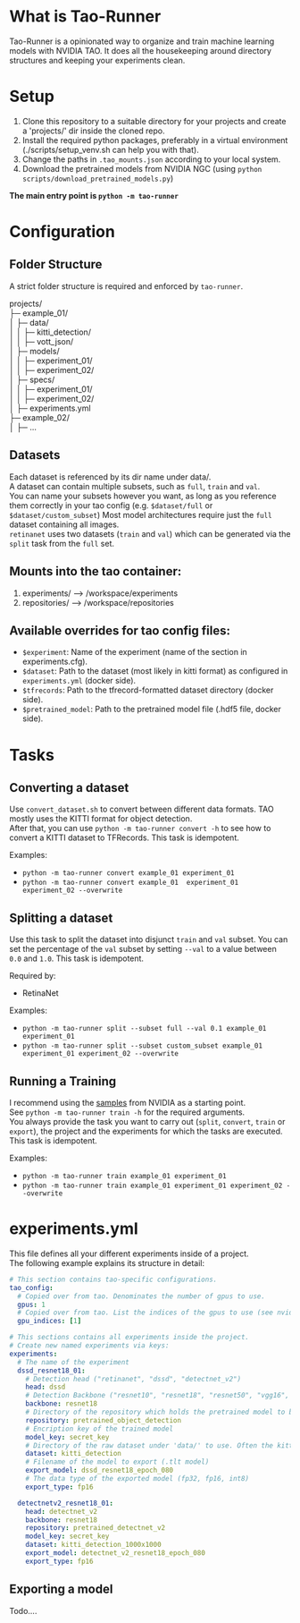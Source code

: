 # What is Tao-Runner
Tao-Runner is a opinionated way to organize and train machine learning models with NVIDIA TAO. It does all the housekeeping around directory structures and keeping your experiments clean.

# Setup
  1. Clone this repository to a suitable directory for your projects and create a 'projects/' dir inside the cloned repo.
  2. Install the required python packages, preferably in a virtual environment (./scripts/setup_venv.sh can help you with that).  
  3. Change the paths in `.tao_mounts.json` according to your local system.
  4. Download the pretrained models from NVIDIA NGC (using `python scripts/download_pretrained_models.py`)

**The main entry point is `python -m tao-runner`**

# Configuration

## Folder Structure
A strict folder structure is required and enforced by `tao-runner`.

projects/  
├─ example_01/  
│  ├─ data/  
│  │  ├─ kitti_detection/  
│  │  ├─ vott_json/  
│  ├─ models/  
│  │  ├─ experiment_01/  
│  │  ├─ experiment_02/  
│  ├─ specs/  
│  │  ├─ experiment_01/  
│  │  ├─ experiment_02/  
│  ├─ experiments.yml  
├─ example_02/  
│  ├─ ...

## Datasets
Each dataset is referenced by its dir name under data/.  
A dataset can contain multiple subsets, such as `full`, `train` and `val`.  
You can name your subsets however you want, as long as you reference them correctly in your tao config (e.g. `$dataset/full` or `$dataset/custom_subset`)
Most model architectures require just the `full` dataset containing all images.  
`retinanet` uses two datasets (`train` and `val`) which can be generated via the `split` task from the `full` set.

## Mounts into the tao container:
 1. experiments/ --> /workspace/experiments
 2. repositories/ --> /workspace/repositories

## Available overrides for tao config files:
 - `$experiment`: Name of the experiment (name of the section in experiments.cfg).
 - `$dataset`: Path to the dataset (most likely in kitti format) as configured in `experiments.yml` (docker side).
 - `$tfrecords`: Path to the tfrecord-formatted dataset directory (docker side).
 - `$pretrained_model`: Path to the pretrained model file (.hdf5 file, docker side).


# Tasks
## Converting a dataset
Use `convert_dataset.sh` to convert between different data formats.
TAO mostly uses the KITTI format for object detection.  
After that, you can use `python -m tao-runner convert -h` to see how to convert a KITTI dataset to TFRecords.
This task is idempotent.

Examples:  
- `python -m tao-runner convert example_01 experiment_01`  
- `python -m tao-runner convert example_01  experiment_01 experiment_02 --overwrite`

## Splitting a dataset
Use this task to split the dataset into disjunct `train` and `val` subset.
You can set the percentage of the `val` subset by setting `--val` to a value between `0.0` and `1.0`.
This task is idempotent.

Required by:
- RetinaNet

Examples:  
- `python -m tao-runner split --subset full --val 0.1 example_01 experiment_01`
- `python -m tao-runner split --subset custom_subset example_01 experiment_01 experiment_02 --overwrite`


## Running a Training
I recommend using the [samples](https://api.ngc.nvidia.com/v2/resources/nvidia/tao/cv_samples/versions/v1.3.0/zip) from NVIDIA as a starting point.  
See `python -m tao-runner train -h` for the required arguments.  
You always provide the task you want to carry out (`split`, `convert`, `train` or `export`), the project and the experiments for which the tasks are executed.
This task is idempotent.

Examples:  
- `python -m tao-runner train example_01 experiment_01`  
- `python -m tao-runner train example_01 experiment_01 experiment_02 --overwrite`


# experiments.yml
This file defines all your different experiments inside of a project.  
The following example explains its structure in detail:
```yaml
# This section contains tao-specific configurations.
tao_config:
  # Copied over from tao. Denominates the number of gpus to use.
  gpus: 1
  # Copied over from tao. List the indices of the gpus to use (see nvidia-smi)
  gpu_indices: [1]

# This sections contains all experiments inside the project.
# Create new named experiments via keys:
experiments:
  # The name of the experiment
  dssd_resnet18_01:
    # Detection head ("retinanet", "dssd", "detectnet_v2")
    head: dssd
    # Detection Backbone ("resnet10", "resnet18", "resnet50", "vgg16", "vgg19", etc.)
    backbone: resnet18
    # Directory of the repository which holds the pretrained model to be used (dir under 'repositories')
    repository: pretrained_object_detection
    # Encription key of the trained model
    model_key: secret_key
    # Directory of the raw dataset under 'data/' to use. Often the kitti_detection format is required.
    dataset: kitti_detection
    # Filename of the model to export (.tlt model)
    export_model: dssd_resnet18_epoch_080
    # The data type of the exported model (fp32, fp16, int8)
    export_type: fp16

  detectnetv2_resnet18_01:
    head: detectnet_v2
    backbone: resnet18
    repository: pretrained_detectnet_v2
    model_key: secret_key
    dataset: kitti_detection_1000x1000
    export_model: detectnet_v2_resnet18_epoch_080
    export_type: fp16
```

## Exporting a model
Todo....